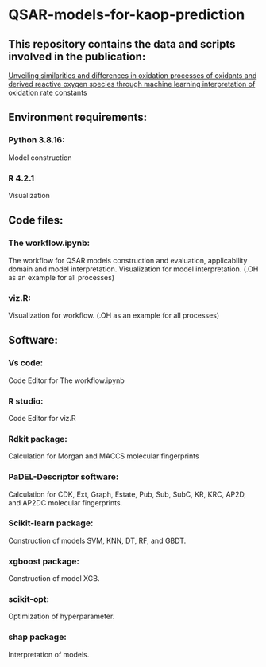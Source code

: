 # QSAR-models-for-kaop-prediction

## This repository contains the data and scripts involved in the publication:
[Unveiling similarities and differences in oxidation processes of oxidants and derived reactive oxygen species through machine learning interpretation of oxidation rate constants](https://www.sciencedirect.com/science/article/pii/S1383586624003885?via%3Dihub)


## Environment requirements:
### Python 3.8.16:
Model construction
### R 4.2.1
Visualization

## Code files:
### The workflow.ipynb:
The workflow for QSAR models construction and evaluation, applicability domain and model interpretation. Visualization for model interpretation. (.OH as an example for all processes)
### viz.R:
Visualization for workflow. (.OH as an example for all processes)

## Software:
### Vs code: 
Code Editor for The workflow.ipynb
### R studio:
Code Editor for viz.R
### Rdkit package:
Calculation for Morgan and MACCS molecular fingerprints
### PaDEL-Descriptor software:
Calculation for CDK, Ext, Graph, Estate, Pub, Sub, SubC, KR, KRC, AP2D, and AP2DC  molecular fingerprints.
### Scikit-learn package:
Construction of models SVM, KNN, DT, RF, and GBDT. 
### xgboost package:
Construction of model XGB.
### scikit-opt:
Optimization of hyperparameter.
### shap package:
Interpretation of models.


